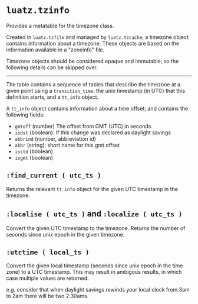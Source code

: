 # `luatz.tzinfo`

Provides a metatable for the timezone class.

Created in `luatz.tzfile` and managed by `luatz.tzcache`;
a timezone object contains information about a timezone.
These objects are based on the information available in a "zoneinfo" file.

Timezone objects should be considered opaque and immutable;
so the following details can be skipped over.

------------------------------------------------------------------------------

The table contains a sequence of tables that describe the timezone at a given point
using a `transition_time`: the unix timestamp (in UTC) that this definition starts, and
a `tt_info` object.

A `tt_info` object contains information about a time offset;
and contains the following fields:

  - `gmtoff` (number) The offset from GMT (UTC) in seconds
  - `isdst` (boolean): If this change was declared as daylight savings
  - `abbrind` (number, abbreviation id)
  - `abbr` (string): short name for this gmt offset
  - `isstd` (boolean)
  - `isgmt` (boolean)


## `:find_current ( utc_ts )`

Returns the relevant `tt_info` object for the given UTC timestamp in the timezone.


## `:localise ( utc_ts )` and `:localize ( utc_ts )`

Convert the given UTC timestamp to the timezone.
Returns the number of seconds since unix epoch in the given timezone.


## `:utctime ( local_ts )`

Convert the given local timestamp (seconds since unix epoch in the time zone) to a UTC timestamp.
This may result in ambigous results, in which case multiple values are returned.

e.g. consider that when daylight savings rewinds your local clock from 3am to 2am there will be two 2:30ams.
